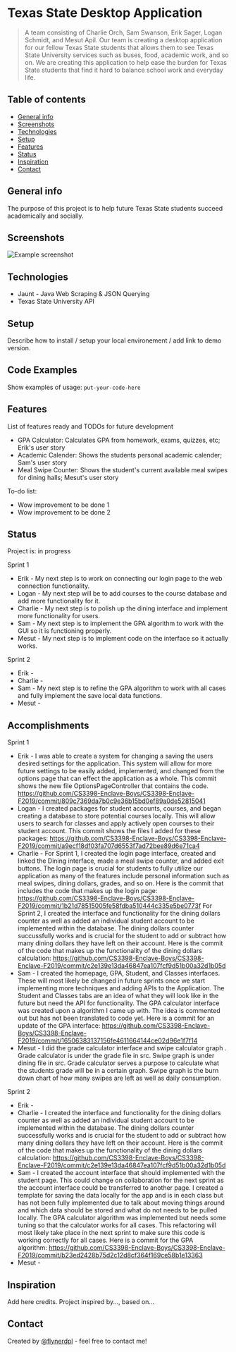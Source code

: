 # Texas State Desktop Application
> A team consisting of Charlie Orch, Sam Swanson, Erik Sager, Logan Schmidt, and Mesut Apil.
Our team is creating a desktop application for our fellow Texas State students that allows them to see Texas State University services such as buses, food, academic work, and so on.
We are creating this application to help ease the burden for Texas State students that find it hard to balance school work and everyday life.

## Table of contents
* [General info](#general-info)
* [Screenshots](#screenshots)
* [Technologies](#technologies)
* [Setup](#setup)
* [Features](#features)
* [Status](#status)
* [Inspiration](#inspiration)
* [Contact](#contact)

## General info
The purpose of this project is to help future Texas State students succeed academically and socially.

## Screenshots
![Example screenshot](https://i.imgur.com/fuOoJle.png)

## Technologies
* Jaunt - Java Web Scraping & JSON Querying
* Texas State University API

## Setup
Describe how to install / setup your local environement / add link to demo version.

## Code Examples
Show examples of usage:
`put-your-code-here`

## Features
List of features ready and TODOs for future development
* GPA Calculator: Calculates GPA from homework, exams, quizzes, etc; Erik's user story
* Academic Calender: Shows the students personal academic calender; Sam's user story
* Meal Swipe Counter: Shows the student's current available meal swipes for dining halls; Mesut's user story

To-do list:
* Wow improvement to be done 1
* Wow improvement to be done 2

## Status
Project is: in progress

Sprint 1
* Erik - My next step is to work on connecting our login page to the web connection functionality.
* Logan - My next step will be to add courses to the course database and add more functionality for it.
* Charlie - My next step is to polish up the dining interface and implement more functionality for users.
* Sam - My next step is to implement the GPA algorithm to work with the GUI so it is functioning properly.  
* Mesut - My next step is to implement code on the interface so it actually works.

Sprint 2
* Erik -
* Charlie -
* Sam - My next step is to refine the GPA algorithm to work with all cases and fully implement the save local data functions.  
* Mesut -

## Accomplishments

Sprint 1
* Erik - I was able to create a system for changing a saving the users desired settings for the application. This system will allow for more future settings to be easily added, implemented, and changed from the options page that can effect the application as a whole. This commit shows the new file OptionsPageController that contains the code. https://github.com/CS3398-Enclave-Boys/CS3398-Enclave-F2019/commit/809c7369da7b0c9e36b15bd0ef89a0de52815041
* Logan - I created packages for student accounts, courses, and began creating a database to store potential courses locally. This will allow users to search for classes and apply actively open courses to their student account. This commit shows the files I added for these packages: https://github.com/CS3398-Enclave-Boys/CS3398-Enclave-F2019/commit/a9ecf18df03fa707d6553f7ad72bee89d6e71ca4
* Charlie - For Sprint 1, I created the login page interface, created and linked the Dining interface, made a meal swipe counter, and added exit buttons. The login page is crucial for students to fully utilize our application as many of the features include personal information such as meal swipes, dining dollars, grades, and so on. Here is the commit that includes the code that makes up the login page:       https://github.com/CS3398-Enclave-Boys/CS3398-Enclave-F2019/commit/1b21d78515005fe58fdba510444c335e5be0773f
For Sprint 2, I created the interface and functionality for the dining dollars counter as well as added an individual student account to be implemented within the database. The dining dollars counter succussfully works and is crucial for the student to add or subtract how many dining dollars they have left on their account. Here is the commit of the code that makes up the functionality of the dining dollars calculation: https://github.com/CS3398-Enclave-Boys/CS3398-Enclave-F2019/commit/c2e139e13da46847ea107fcf9d51b00a32d1b05d
* Sam - I created the homepage, GPA, Student, and Classes interfaces. These will most likely be changed in future sprints once we start implementing more techniques and adding APIs to the Application. The Student and Classes tabs are an idea of what they will look like in the future but need the API for functionality. The GPA calculator interface was created upon a algorithm I came up with. The idea is commented out but has not been translated to code yet. Here is a commit for an update of the GPA interface: https://github.com/CS3398-Enclave-Boys/CS3398-Enclave-F2019/commit/16506383137156fe4611664144ce02d96e1f7f14
* Mesut - I did the grade calculator interface and swipe calculator graph . Grade calculator is under the grade file in src. Swipe graph is under dining file in src. Grade calculator serves a purpose to calculate what the students grade will be in a certain graph. Swipe graph is the burn down chart of how many swipes are left as well as daily consumption.

Sprint 2
* Erik -
* Charlie - I created the interface and functionality for the dining dollars counter as well as added an individual student account to be implemented within the database. The dining dollars counter successfully works and is crucial for the student to add or subtract how many dining dollars they have left on their account. Here is the commit of the code that makes up the functionality of the dining dollars calculation: https://github.com/CS3398-Enclave-Boys/CS3398-Enclave-F2019/commit/c2e139e13da46847ea107fcf9d51b00a32d1b05d
* Sam - I  created the account interface that should implemented with the student page. This could change on collaboration for the next sprint as the account interface could be transferred to another page. I created a template for saving the data locally for the app and is in each class but has not been fully implemented due to talk about moving things around and which data should be stored and what do not needs to be pulled locally. The GPA calculator algorithm was implemented but needs some tuning so that the calculator works for all cases. This refactoring will most likely take place in the next sprint to make sure this code is working correctly for all cases. Here is a commit for the GPA algorithm: https://github.com/CS3398-Enclave-Boys/CS3398-Enclave-F2019/commit/b23ed2428b75d2c12d8cf364f169ce58b1e13363
* Mesut -

## Inspiration
Add here credits. Project inspired by..., based on...

## Contact
Created by [@flynerdpl](https://www.flynerd.pl/) - feel free to contact me!
